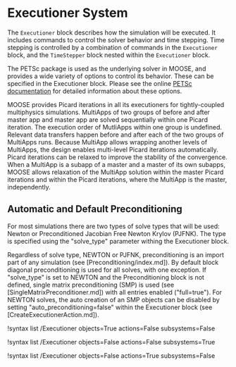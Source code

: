 # Executioner System

The `Executioner` block describes how the simulation will be executed. It includes commands
to control the solver behavior and time stepping. Time stepping is controlled by a combination
of commands in the `Executioner` block, and the `TimeStepper` block nested within the
`Executioner` block.

The PETSc package is used as the underlying solver in MOOSE, and provides a wide
variety of options to control its behavior. These can be specified in the
Executioner block. Please see the online
[PETSc documentation](http://www.mcs.anl.gov/petsc/documentation/index.html) for
detailed information about these options.

MOOSE provides Picard iterations in all its executioners for tightly-coupled multiphysics simulations.
MultiApps of two groups of before and after master app and master app are solved sequentially within one Picard iteration.
The execution order of MutliApps within one group is undefined.
Relevant data transfers happen before and after each of the two groups of MultiApps runs.
Because MultiApp allows wrapping another levels of MultiApps, the design enables multi-level Picard iterations automatically.
Picard iterations can be relaxed to improve the stability of the convergence.
When a MultiApp is a subapp of a master and a master of its own subapps, MOOSE allows relaxation of the MultiApp solution
within the master Picard iterations and within the Picard iterations, where the MultiApp is the master, independently.

## Automatic and Default Preconditioning

For most simulations there are two types of solve types that will be used: Newton or Preconditioned
Jacobian Free Newton Krylov (PJFNK). The type is specified using the "solve_type" parameter withing the
Executioner block.

Regardless of solve type, NEWTON or PJFNK, preconditioning is an import part of any simulation
(see [Preconditioning/index.md]). By default block diagonal preconditioning is used for all
solves, with one exception. If "solve_type" is set to NEWTON and the Preconditioning block is
not defined, single matrix preconditioning (SMP) is used (see [SingleMatrixPreconditioner.md])
with all entries enabled ("full=true"). For NEWTON solves, the auto creation of an SMP objects can be disabled by setting
"auto_preconditioning=false" within the Executioner block (see [CreateExecutionerAction.md]).




!syntax list /Executioner objects=True actions=False subsystems=False

!syntax list /Executioner objects=False actions=False subsystems=True

!syntax list /Executioner objects=False actions=True subsystems=False
